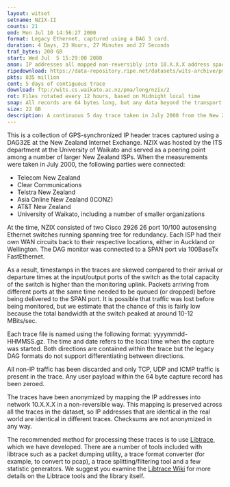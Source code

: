 ```yaml
---
layout: witset
setname: NZIX-II
counts: 21
end: Mon Jul 10 14:56:27 2000
format: Legacy Ethernet, captured using a DAG 3 card.
duration: 4 Days, 23 Hours, 27 Minutes and 27 Seconds
traf_bytes: 200 GB
start: Wed Jul  5 15:29:00 2000
anon: IP addresses all mapped non-reversibly into 10.X.X.X address space
ripedownload: https://data-repository.ripe.net/datasets/wits-archive/pma/long/nzix/2
pkts: 835 million
cont: 5 days of contiguous trace
download: ftp://wits.cs.waikato.ac.nz/pma/long/nzix/2
rot: Files rotated every 12 hours, based on Midnight local time
snap: All records are 64 bytes long, but any data beyond the transport header is zeroed.
size: 22 GB
description: A continuous 5 day trace taken in July 2000 from the New Zealand Internet Exchange hosted by the ITS department at the University of Waikato.
---
```


This is a collection of GPS-synchronized IP header traces captured using a 
DAG32E at the New Zealand Internet Exchange. NZIX was hosted by the ITS
department at the University of Waikato and served as a peering point among
a number of larger New Zealand ISPs. When the measurements were taken in
July 2000, the following parties were connected:

<ul>
<li>Telecom New Zealand</li>
<li>Clear Communications</li>
<li>Telstra New Zealand</li>
<li>Asia Online New Zealand (ICONZ)</li>
<li>AT&T New Zealand</li>
<li>University of Waikato, including a number of smaller organizations</li>
</ul>

At the time, NZIX consisted of two Cisco 2926 26 port 10/100 autosensing 
Ethernet switches running spanning tree for redundancy. Each ISP had their own 
WAN circuits back to their respective locations, either in Auckland or 
Wellington. The DAG monitor was connected to a SPAN port via 100BaseTx 
FastEthernet. 

As a result, timestamps in the traces are skewed compared to their
arrival or departure times at the input/output ports of the switch as the
total capacity of the switch is higher than the monitoring uplink. Packets
arriving from different ports at the same time needed to be queued (or
dropped) before being delivered to the SPAN port. It is possible that traffic
was lost before being monitored, but we estimate that the chance of this is
fairly low because the total bandwidth at the switch peaked at around 10-12 
MBits/sec. 

Each trace file is named using the following format: yyyymmdd-HHMMSS.gz.
The time and date refers to the local time when the capture was started.
Both directions are contained within the trace but the legacy DAG formats
do not support differentiating between directions.

All non-IP traffic has been discarded and only TCP, UDP and ICMP traffic is
present in the trace. Any user payload within the 64 byte capture record has
been zeroed.

The traces have been anonymized by mapping the IP addresses into network
10.X.X.X in a non-reversible way. This mapping is preserved across all the
traces in the dataset, so IP addresses that are identical in the real world are
identical in different traces. Checksums are not anonymized in any way.

The recommended method for processing these traces is to use
<a href="https://github.com/LibtraceTeam/libtrace">Libtrace</a>,
which we have developed. There are a number of tools included with libtrace
such as a packet dumping utility, a trace format converter (for example, to
convert to pcap), a trace splitting/filtering tool and a few statistic
generators. We suggest you examine the
<a href="https://github.com/LibtraceTeam/libtrace/wiki">Libtrace Wiki</a> for more details
on the Libtrace tools and the library itself.

